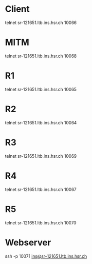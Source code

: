 # Client
telnet sr-121651.ltb.ins.hsr.ch 10066

# MITM
telnet sr-121651.ltb.ins.hsr.ch 10068

# R1 
telnet sr-121651.ltb.ins.hsr.ch 10065

# R2
telnet sr-121651.ltb.ins.hsr.ch 10064

# R3
telnet sr-121651.ltb.ins.hsr.ch 10069

# R4
telnet sr-121651.ltb.ins.hsr.ch 10067

# R5
telnet sr-121651.ltb.ins.hsr.ch 10070

# Webserver
ssh -p 10071 ins@sr-121651.ltb.ins.hsr.ch